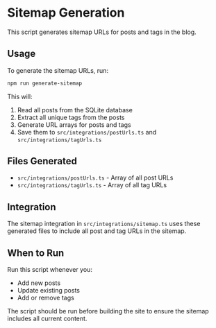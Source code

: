 # Sitemap Generation

This script generates sitemap URLs for posts and tags in the blog.

## Usage

To generate the sitemap URLs, run:

```bash
npm run generate-sitemap
```

This will:

1. Read all posts from the SQLite database
2. Extract all unique tags from the posts
3. Generate URL arrays for posts and tags
4. Save them to `src/integrations/postUrls.ts` and `src/integrations/tagUrls.ts`

## Files Generated

- `src/integrations/postUrls.ts` - Array of all post URLs
- `src/integrations/tagUrls.ts` - Array of all tag URLs

## Integration

The sitemap integration in `src/integrations/sitemap.ts` uses these generated files to include all post and tag URLs in the sitemap.

## When to Run

Run this script whenever you:

- Add new posts
- Update existing posts
- Add or remove tags

The script should be run before building the site to ensure the sitemap includes all current content.
